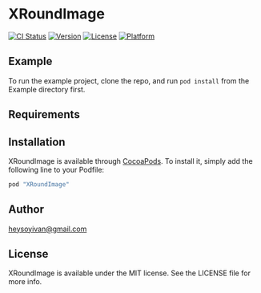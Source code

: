 # XRoundImage

[![CI Status](http://img.shields.io/travis/ivan.abundis@digitalonus.com/XRoundImage.svg?style=flat)](https://travis-ci.org/ivan.abundis@digitalonus.com/XRoundImage)
[![Version](https://img.shields.io/cocoapods/v/XRoundImage.svg?style=flat)](http://cocoapods.org/pods/XRoundImage)
[![License](https://img.shields.io/cocoapods/l/XRoundImage.svg?style=flat)](http://cocoapods.org/pods/XRoundImage)
[![Platform](https://img.shields.io/cocoapods/p/XRoundImage.svg?style=flat)](http://cocoapods.org/pods/XRoundImage)

## Example

To run the example project, clone the repo, and run `pod install` from the Example directory first.

## Requirements

## Installation

XRoundImage is available through [CocoaPods](http://cocoapods.org). To install
it, simply add the following line to your Podfile:

```ruby
pod "XRoundImage"
```

## Author

heysoyivan@gmail.com

## License

XRoundImage is available under the MIT license. See the LICENSE file for more info.
